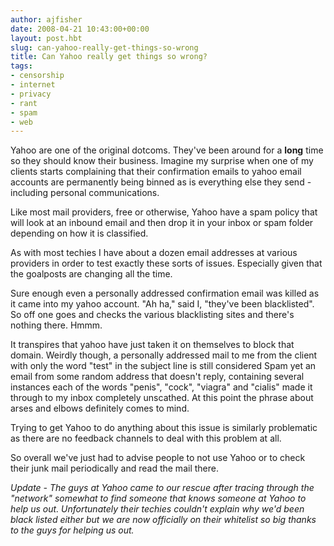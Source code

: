 ```yaml
---
author: ajfisher
date: 2008-04-21 10:43:00+00:00
layout: post.hbt
slug: can-yahoo-really-get-things-so-wrong
title: Can Yahoo really get things so wrong?
tags:
- censorship
- internet
- privacy
- rant
- spam
- web
---
```


Yahoo are one of the original dotcoms. They've been around for a **long** time so they should know their business. Imagine my surprise when one of my clients starts complaining that their confirmation emails to yahoo email accounts are permanently being binned as is everything else they send - including personal communications.

Like most mail providers, free or otherwise, Yahoo have a spam policy that will look at an inbound email and then drop it in your inbox or spam folder depending on how it is classified.

As with most techies I have about a dozen email addresses at various providers in order to test exactly these sorts of issues. Especially given that the goalposts are changing all the time.

Sure enough even a personally addressed confirmation email was killed as it came into my yahoo account. "Ah ha," said I, "they've been blacklisted". So off one goes and checks the various blacklisting sites and there's nothing there. Hmmm.

It transpires that yahoo have just taken it on themselves to block that domain. Weirdly though, a personally addressed mail to me from the client with only the word "test" in the subject line is still considered Spam yet an email from some random address that doesn't reply, containing several instances each of the words "penis", "cock", "viagra" and "cialis" made it through to my inbox completely unscathed. At this point the phrase about arses and elbows definitely comes to mind.

Trying to get Yahoo to do anything about this issue is similarly problematic as there are no feedback channels to deal with this problem at all.

So overall we've just had to advise people to not use Yahoo or to check their junk mail periodically and read the mail there.

_Update - The guys at Yahoo came to our rescue after tracing through the "network" somewhat to find someone that knows someone at Yahoo to help us out. Unfortunately their techies couldn't explain why we'd been black listed either but we are now officially on their whitelist so big thanks to the guys for helping us out._
